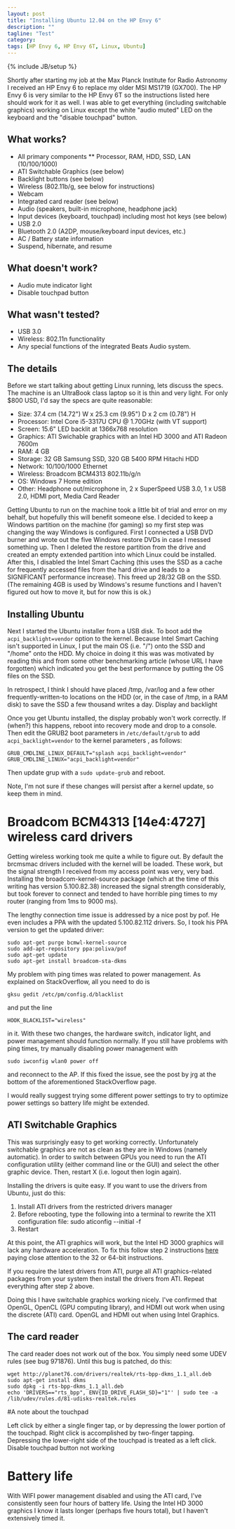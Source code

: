 ```yaml
---
layout: post
title: "Installing Ubuntu 12.04 on the HP Envy 6"
description: ""
tagline: "Test"
category: 
tags: [HP Envy 6, HP Envy 6T, Linux, Ubuntu]
---
```

{% include JB/setup %}

Shortly after starting my job at the Max Planck Institute for Radio Astronomy I received an HP Envy 6 to replace my older MSI MS1719 (GX700).  The HP Envy 6 is very similar to the HP Envy 6T so the instructions listed here should work for it as well.  I was able to get everything (including switchable graphics) working on Linux except the white "audio muted" LED on the keyboard and the "disable touchpad" button.

## What works?

* All primary components
** Processor, RAM, HDD, SSD, LAN (10/100/1000)
* ATI Switchable Graphics (see below)
* Backlight buttons (see below)
* Wireless (802.11b/g, see below for instructions)
* Webcam
* Integrated card reader (see below)
* Audio (speakers, built-in microphone, headphone jack)
* Input devices (keyboard, touchpad) including most hot keys (see below)
* USB 2.0
* Bluetooth 2.0 (A2DP, mouse/keyboard input devices, etc.)
* AC / Battery state information
* Suspend, hibernate, and resume

## What doesn't work?

* Audio mute indicator light
* Disable touchpad button

## What wasn't tested?

* USB 3.0
* Wireless: 802.11n functionality
* Any special functions of the integrated Beats Audio system.

## The details

Before we start talking about getting Linux running, lets discuss the specs.  The machine is an UltraBook class laptop so it is thin and very light.  For only $800 USD, I'd say the specs are quite reasonable:

* Size: 37.4 cm (14.72") W x 25.3 cm (9.95") D x 2 cm (0.78") H
* Processor: Intel Core i5-3317U CPU @ 1.70GHz (with VT support)
* Screen: 15.6" LED backlit at 1366x768 resolution
* Graphics: ATI Swichable graphics with an Intel HD 3000 and ATI Radeon 7600m
* RAM: 4 GB
* Storage: 32 GB Samsung SSD, 320 GB 5400 RPM Hitachi HDD
* Network: 10/100/1000 Ethernet
* Wireless: Broadcom BCM4313 802.11b/g/n
* OS: Windows 7 Home edition
* Other: Headphone out/microphone in, 2 x SuperSpeed USB 3.0, 1 x USB 2.0, HDMI port, Media Card Reader

Getting Ubuntu to run on the machine took a little bit of trial and error on my behalf, but hopefully this will benefit someone else.  I decided to keep a Windows partition on the machine (for gaming) so my first step was changing the way Windows is configured.  First I connected a USB DVD burner and wrote out the five Windows restore DVDs in case I messed something up.  Then I deleted the restore partition from the drive and created an empty extended partition into which Linux could be installed.  After this, I disabled the Intel Smart Caching (this uses the SSD as a cache for frequently accessed files from the hard drive and leads to a SIGNIFICANT performance increase).  This freed up 28/32 GB on the SSD.  (The remaining 4GB is used by Windows's resume functions and I haven't figured out how to move it, but for now this is ok.)

## Installing Ubuntu

Next I started the Ubuntu installer from a USB disk.  To boot add the `acpi_backlight=vendor` option to the kernel.  Because Intel Smart Caching isn't supported in Linux, I put the main OS (i.e. "/") onto the SSD and "/home" onto the HDD.  My choice in doing it this was was motivated by reading this and from some other benchmarking article (whose URL I have forgotten) which indicated you get the best performance by putting the OS files on the SSD.

In retrospect, I think I should have placed /tmp, /var/log and a few other frequently-written-to locations on the HDD (or, in the case of /tmp, in a RAM disk) to save the SSD a few thousand writes a day.
Display and backlight

Once you get Ubuntu installed, the display probably won't work correctly.  If (when?) this happens, reboot into recovery mode and drop to a console.  Then edit the GRUB2 boot parameters in `/etc/default/grub` to add `acpi_backlight=vendor` to the kernel parameters , as follows:

    GRUB_CMDLINE_LINUX_DEFAULT="splash acpi_backlight=vendor"
    GRUB_CMDLINE_LINUX="acpi_backlight=vendor"

Then update grup with a `sudo update-grub` and reboot.

Note, I'm not sure if these changes will persist after a kernel update, so keep them in mind.

# Broadcom BCM4313 \[14e4:4727\] wireless card drivers

Getting wireless working took me quite a while to figure out.  By default the brcmsmac drivers included with the kernel will be loaded.  These work, but the signal strength I received from my access point was very, very bad.  Installing the broadcom-kernel-source package (which at the time of this writing has version 5.100.82.38) increased the signal strength considerably, but took forever to connect and tended to have horrible ping times to my router (ranging from 1ms to 9000 ms).

The lengthy connection time issue is addressed by a nice post by pof.  He even includes a PPA with the updated 5.100.82.112 drivers.  So, I took his PPA version to get the updated driver:

    sudo apt-get purge bcmwl-kernel-source
    sudo add-apt-repository ppa:poliva/pof
    sudo apt-get update
    sudo apt-get install broadcom-sta-dkms

My problem with ping times was related to power management.  As explained on StackOverflow, all you need to do is

    gksu gedit /etc/pm/config.d/blacklist

and put the line

    HOOK_BLACKLIST="wireless"

in it.  With these two changes, the hardware switch, indicator light, and power management should function normally.  If you still have problems with ping times, try manually disabling power management with

    sudo iwconfig wlan0 power off

and reconnect to the AP.  If this fixed the issue, see the post by jrg at the bottom of the aforementioned StackOverflow page.

I would really suggest trying some different power settings to try to optimize power settings so battery life might be extended.

## ATI Switchable Graphics

This was surprisingly easy to get working correctly.  Unfortunately switchable graphics are not as clean as they are in Windows (namely automatic).  In order to switch between GPUs you need to run the ATI configuration utility (either command line or the GUI) and select the other graphic device.  Then, restart X (i.e. logout then login again).

Installing the drivers is quite easy.  If you want to use the drivers from Ubuntu, just do this:

1. Install ATI drivers from the restricted drivers manager
2. Before rebooting, type the following into a terminal to rewrite the X11 configuration file:
    sudo aticonfig --initial -f
3. Restart

At this point, the ATI graphics will work, but the Intel HD 3000 graphics will lack any hardware acceleration.  To fix this follow step 2 instructions [here](http://ubuntuforums.org/showthread.php?t=1930450) paying close attention to the 32 or 64-bit instructions.

If you require the latest drivers from ATI, purge all ATI graphics-related packages from your system then install the drivers from ATI.  Repeat everything after step 2 above.

Doing this I have switchable graphics working nicely.  I've confirmed that OpenGL, OpenCL (GPU computing library), and HDMI out work when using the discrete (ATI) card.  OpenGL and HDMI out when using Intel Graphics.

## The card reader

The card reader does not work out of the box.  You simply need some UDEV rules (see bug 971876).  Until this bug is patched, do this:

    wget http://planet76.com/drivers/realtek/rts-bpp-dkms_1.1_all.deb
    sudo apt-get install dkms
    sudo dpkg -i rts-bpp-dkms_1.1_all.deb
    echo 'DRIVERS=="rts_bpp", ENV{ID_DRIVE_FLASH_SD}="1"' | sudo tee -a /lib/udev/rules.d/81-udisks-realtek.rules

#A note about the touchpad

Left click by either a single finger tap, or by depressing the lower portion of the touchpad.
Right click is accomplished by two-finger tapping.  Depressing the lower-right side of the touchpad is treated as a left click.
Disable touchpad button not working

# Battery life

With WIFI power management disabled and using the ATI card, I've consistently seen four hours of battery life.  Using the Intel HD 3000 graphics I know it lasts longer (perhaps five hours total), but I haven't extensively timed it.
